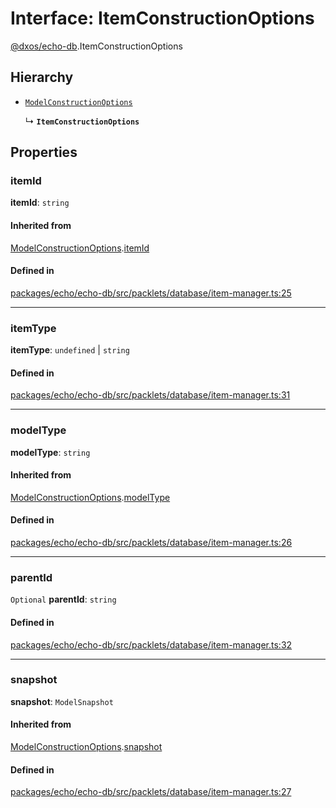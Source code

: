 # Interface: ItemConstructionOptions

[@dxos/echo-db](../modules/dxos_echo_db.md).ItemConstructionOptions

## Hierarchy

- [`ModelConstructionOptions`](dxos_echo_db.ModelConstructionOptions.md)

  ↳ **`ItemConstructionOptions`**

## Properties

### itemId

 **itemId**: `string`

#### Inherited from

[ModelConstructionOptions](dxos_echo_db.ModelConstructionOptions.md).[itemId](dxos_echo_db.ModelConstructionOptions.md#itemid)

#### Defined in

[packages/echo/echo-db/src/packlets/database/item-manager.ts:25](https://github.com/dxos/dxos/blob/main/packages/echo/echo-db/src/packlets/database/item-manager.ts#L25)

___

### itemType

 **itemType**: `undefined` \| `string`

#### Defined in

[packages/echo/echo-db/src/packlets/database/item-manager.ts:31](https://github.com/dxos/dxos/blob/main/packages/echo/echo-db/src/packlets/database/item-manager.ts#L31)

___

### modelType

 **modelType**: `string`

#### Inherited from

[ModelConstructionOptions](dxos_echo_db.ModelConstructionOptions.md).[modelType](dxos_echo_db.ModelConstructionOptions.md#modeltype)

#### Defined in

[packages/echo/echo-db/src/packlets/database/item-manager.ts:26](https://github.com/dxos/dxos/blob/main/packages/echo/echo-db/src/packlets/database/item-manager.ts#L26)

___

### parentId

 `Optional` **parentId**: `string`

#### Defined in

[packages/echo/echo-db/src/packlets/database/item-manager.ts:32](https://github.com/dxos/dxos/blob/main/packages/echo/echo-db/src/packlets/database/item-manager.ts#L32)

___

### snapshot

 **snapshot**: `ModelSnapshot`

#### Inherited from

[ModelConstructionOptions](dxos_echo_db.ModelConstructionOptions.md).[snapshot](dxos_echo_db.ModelConstructionOptions.md#snapshot)

#### Defined in

[packages/echo/echo-db/src/packlets/database/item-manager.ts:27](https://github.com/dxos/dxos/blob/main/packages/echo/echo-db/src/packlets/database/item-manager.ts#L27)

